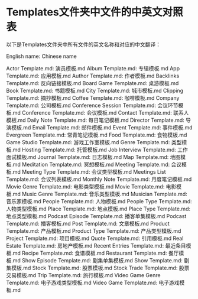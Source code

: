 # Templates文件夹中文件的中英文对照表

以下是Templates文件夹中所有文件的英文名称和对应的中文翻译：

English name: Chinese name

Actor Template.md: 演员模板.md
Album Template.md: 专辑模板.md
App Template.md: 应用模板.md
Author Template.md: 作者模板.md
Backlinks Template.md: 反向链接模板.md
Board Game Template.md: 桌游模板.md
Book Template.md: 书籍模板.md
City Template.md: 城市模板.md
Clipping Template.md: 摘抄模板.md
Coffee Template.md: 咖啡模板.md
Company Template.md: 公司模板.md
Conference Session Template.md: 会议环节模板.md
Conference Template.md: 会议模板.md
Contact Template.md: 联系人模板.md
Daily Note Template.md: 每日笔记模板.md
Director Template.md: 导演模板.md
Email Template.md: 邮件模板.md
Event Template.md: 事件模板.md
Evergreen Template.md: 常青笔记模板.md
Food Template.md: 食物模板.md
Game Studio Template.md: 游戏工作室模板.md
Genre Template.md: 类型模板.md
Hosting Template.md: 托管模板.md
Job Interview Template.md: 工作面试模板.md
Journal Template.md: 日志模板.md
Map Template.md: 地图模板.md
Meditation Template.md: 冥想模板.md
Meeting Template.md: 会议模板.md
Meeting Type Template.md: 会议类型模板.md
Meetings List Template.md: 会议列表模板.md
Monthly Note Template.md: 月度笔记模板.md
Movie Genre Template.md: 电影类型模板.md
Movie Template.md: 电影模板.md
Music Genre Template.md: 音乐类型模板.md
Musician Template.md: 音乐家模板.md
People Template.md: 人物模板.md
People Type Template.md: 人物类型模板.md
Place Template.md: 地点模板.md
Place Type Template.md: 地点类型模板.md
Podcast Episode Template.md: 播客单集模板.md
Podcast Template.md: 播客模板.md
Post Template.md: 文章模板.md
Product Template.md: 产品模板.md
Product Type Template.md: 产品类型模板.md
Project Template.md: 项目模板.md
Quote Template.md: 引用模板.md
Real Estate Template.md: 房地产模板.md
Recent Entries Template.md: 最近条目模板.md
Recipe Template.md: 食谱模板.md
Restaurant Template.md: 餐厅模板.md
Show Episode Template.md: 剧集单集模板.md
Show Template.md: 剧集模板.md
Stock Template.md: 股票模板.md
Stock Trade Template.md: 股票交易模板.md
Trip Template.md: 旅行模板.md
Video Game Genre Template.md: 电子游戏类型模板.md
Video Game Template.md: 电子游戏模板.md
